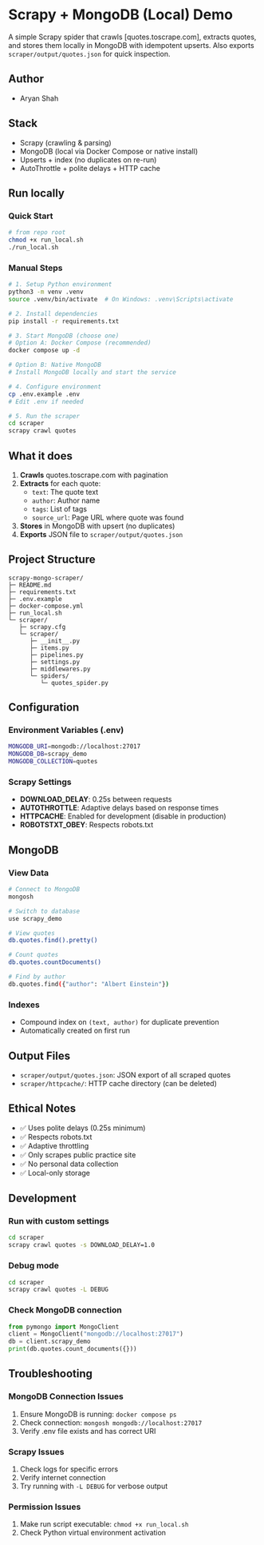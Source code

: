 # Scrapy + MongoDB (Local) Demo

A simple Scrapy spider that crawls [quotes.toscrape.com], extracts quotes, and stores them locally in MongoDB with idempotent upserts. Also exports `scraper/output/quotes.json` for quick inspection.

## Author
- Aryan Shah

## Stack
- Scrapy (crawling & parsing)
- MongoDB (local via Docker Compose or native install)
- Upserts + index (no duplicates on re-run)
- AutoThrottle + polite delays + HTTP cache

## Run locally

### Quick Start
```bash
# from repo root
chmod +x run_local.sh
./run_local.sh
```

### Manual Steps
```bash
# 1. Setup Python environment
python3 -m venv .venv
source .venv/bin/activate  # On Windows: .venv\Scripts\activate

# 2. Install dependencies
pip install -r requirements.txt

# 3. Start MongoDB (choose one)
# Option A: Docker Compose (recommended)
docker compose up -d

# Option B: Native MongoDB
# Install MongoDB locally and start the service

# 4. Configure environment
cp .env.example .env
# Edit .env if needed

# 5. Run the scraper
cd scraper
scrapy crawl quotes
```

## What it does

1. **Crawls** quotes.toscrape.com with pagination
2. **Extracts** for each quote:
   - `text`: The quote text
   - `author`: Author name
   - `tags`: List of tags
   - `source_url`: Page URL where quote was found
3. **Stores** in MongoDB with upsert (no duplicates)
4. **Exports** JSON file to `scraper/output/quotes.json`

## Project Structure

```
scrapy-mongo-scraper/
├─ README.md
├─ requirements.txt
├─ .env.example
├─ docker-compose.yml
├─ run_local.sh
└─ scraper/
   ├─ scrapy.cfg
   └─ scraper/
      ├─ __init__.py
      ├─ items.py
      ├─ pipelines.py
      ├─ settings.py
      ├─ middlewares.py
      └─ spiders/
         └─ quotes_spider.py
```

## Configuration

### Environment Variables (.env)
```bash
MONGODB_URI=mongodb://localhost:27017
MONGODB_DB=scrapy_demo
MONGODB_COLLECTION=quotes
```

### Scrapy Settings
- **DOWNLOAD_DELAY**: 0.25s between requests
- **AUTOTHROTTLE**: Adaptive delays based on response times
- **HTTPCACHE**: Enabled for development (disable in production)
- **ROBOTSTXT_OBEY**: Respects robots.txt

## MongoDB

### View Data
```bash
# Connect to MongoDB
mongosh

# Switch to database
use scrapy_demo

# View quotes
db.quotes.find().pretty()

# Count quotes
db.quotes.countDocuments()

# Find by author
db.quotes.find({"author": "Albert Einstein"})
```

### Indexes
- Compound index on `(text, author)` for duplicate prevention
- Automatically created on first run

## Output Files

- `scraper/output/quotes.json`: JSON export of all scraped quotes
- `scraper/httpcache/`: HTTP cache directory (can be deleted)

## Ethical Notes

- ✅ Uses polite delays (0.25s minimum)
- ✅ Respects robots.txt
- ✅ Adaptive throttling
- ✅ Only scrapes public practice site
- ✅ No personal data collection
- ✅ Local-only storage

## Development

### Run with custom settings
```bash
cd scraper
scrapy crawl quotes -s DOWNLOAD_DELAY=1.0
```

### Debug mode
```bash
cd scraper
scrapy crawl quotes -L DEBUG
```

### Check MongoDB connection
```python
from pymongo import MongoClient
client = MongoClient("mongodb://localhost:27017")
db = client.scrapy_demo
print(db.quotes.count_documents({}))
```

## Troubleshooting

### MongoDB Connection Issues
1. Ensure MongoDB is running: `docker compose ps`
2. Check connection: `mongosh mongodb://localhost:27017`
3. Verify .env file exists and has correct URI

### Scrapy Issues
1. Check logs for specific errors
2. Verify internet connection
3. Try running with `-L DEBUG` for verbose output

### Permission Issues
1. Make run script executable: `chmod +x run_local.sh`
2. Check Python virtual environment activation
